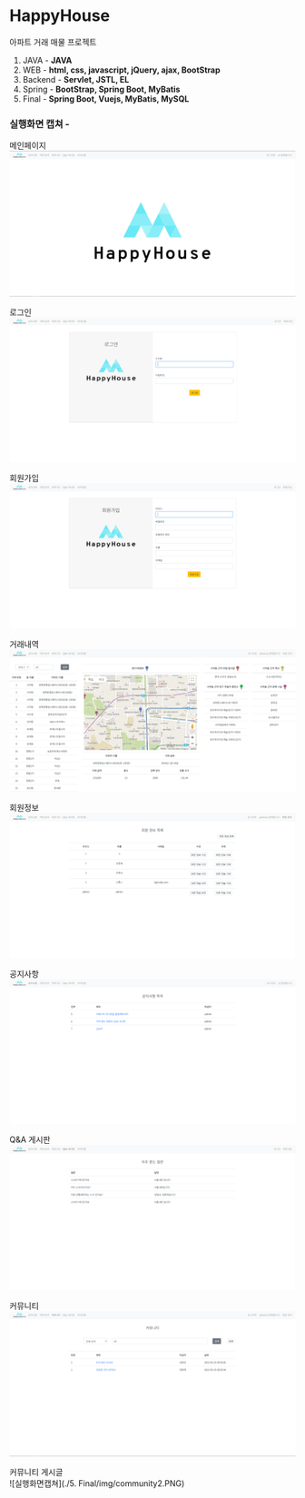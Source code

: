 # HappyHouse
아파트 거래 매물 프로젝트
1. JAVA			 - <b> JAVA </b>
2. WEB			 - <b> html, css, javascript, jQuery, ajax, BootStrap</b>
3. Backend	 - <b> Servlet, JSTL, EL</b>
4. Spring    - <b> BootStrap, Spring Boot, MyBatis</b>
5. Final - <b> Spring Boot, Vuejs, MyBatis, MySQL </b> 

### 실행화면 캡쳐 - 
메인페이지<br>
![실행화면캡쳐](./img/main.PNG)
<br>

로그인<br>
![실행화면캡쳐](./img/login.PNG)
<br>

회원가입<br>
![실행화면캡쳐](./img/join.PNG)
<br>

거래내역<br>
![실행화면캡쳐](./img/deal.PNG)
<br>

회원정보<br>
![실행화면캡쳐](./img/member.PNG)
<br>

공지사항<br>
![실행화면캡쳐](./img/board.PNG)
<br>

Q&A 게시판<br>
![실행화면캡쳐](./img/qna.PNG)
<br>

커뮤니티<br>
![실행화면캡쳐](./img/community.PNG)
<br>

커뮤니티 게시글<br>
![실행화면캡쳐](./5. Final/img/community2.PNG)
<br>
